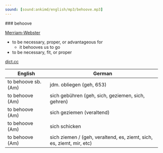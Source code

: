 ```yaml
---
sound: [sound:ankimd/english/mp3/behoove.mp3]
---
```


\### behoove

[Merriam-Webster](https://www.merriam-webster.com/dictionary/behoove)

- to be necessary, proper, or advantageous for
    - it behooves us to go
- to be necessary, fit, or proper

[dict.cc](https://www.dict.cc/behoove)

| English        | German       |
| -------------- | ------------ |
| to behoove sb. (Am) | jdm. obliegen (geh, 653) |
| to behoove (Am) | sich gebühren (geh, sich, geziemen, sich, gehren) |
| to behoove (Am) | sich geziemen (veraltend) |
| to behoove (Am) | sich schicken |
| to behoove (Am) | sich ziemen / (geh, veraltend, es, ziemt, sich, es, ziemt, mir, etc) |
